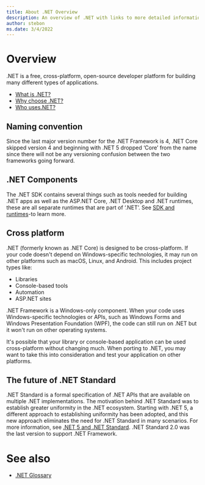 ```yaml
---
title: About .NET Overview
description: An overview of .NET with links to more detailed information.
author: stebon
ms.date: 3/4/2022
---
```

# Overview

.NET is a free, cross-platform, open-source developer platform for building many different types of applications.
-	[What is .NET?](https://dotnet.microsoft.com/en-us/learn/dotnet/what-is-dotnet)
-	[Why choose .NET?](https://dotnet.microsoft.com/en-us/platform/why-choose-dotnet)
-	[Who uses.NET?](https://dotnet.microsoft.com/en-us/platform/customers)

## Naming convention
Since the last major version number for the .NET Framework is 4, .NET Core skipped version 4 and beginning with .NET 5 dropped ‘Core’ from the name since there will not be any versioning confusion between the two frameworks going forward.

## .NET Components
The .NET SDK contains several things such as tools needed for building .NET apps as well as the ASP.NET Core, .NET Desktop and .NET runtimes, these are all separate runtimes that are part of ‘.NET’.
See [SDK and runtimes](https://docs.microsoft.com/en-us/dotnet/core/introduction#sdk-and-runtimes)-to learn more.

## Cross platform
.NET (formerly known as .NET Core) is designed to be cross-platform. If your code doesn't depend on Windows-specific technologies, it may run on other platforms such as macOS, Linux, and Android. This includes project types like:
-	Libraries
-	Console-based tools
-	Automation
-	ASP.NET sites

.NET Framework is a Windows-only component. When your code uses Windows-specific technologies or APIs, such as Windows Forms and Windows Presentation Foundation (WPF), the code can still run on .NET but it won't run on other operating systems.

It's possible that your library or console-based application can be used cross-platform without changing much. When porting to .NET, you may want to take this into consideration and test your application on other platforms.

## The future of .NET Standard
.NET Standard is a formal specification of .NET APIs that are available on multiple .NET implementations. The motivation behind .NET Standard was to establish greater uniformity in the .NET ecosystem. Starting with .NET 5, a different approach to establishing uniformity has been adopted, and this new approach eliminates the need for .NET Standard in many scenarios. For more information, see [.NET 5 and .NET Standard](https://docs.microsoft.com/en-us/dotnet/standard/net-standard#net-5-and-net-standard).
.NET Standard 2.0 was the last version to support .NET Framework.

# See also
-	[.NET Glossary](https://docs.microsoft.com/en-us/dotnet/standard/glossary)

